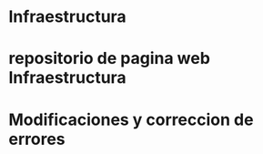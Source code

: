 # Infraestructura
# repositorio de pagina web Infraestructura 
# Modificaciones y correccion de errores

